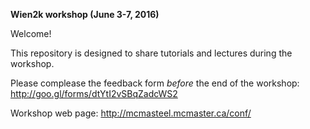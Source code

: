 **Wien2k workshop (June 3-7, 2016)**

Welcome!

This repository is designed to share tutorials and lectures during the workshop.

Please complease the feedback form _before_ the end of the workshop: http://goo.gl/forms/dtYtI2vSBqZadcWS2

Workshop web page: http://mcmasteel.mcmaster.ca/conf/

